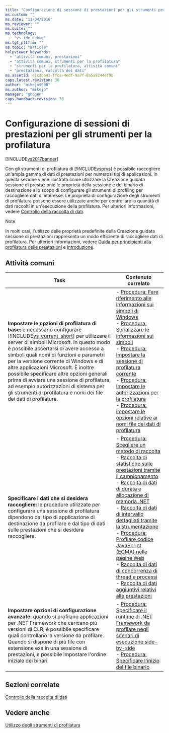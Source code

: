 ```yaml
---
title: "Configurazione di sessioni di prestazioni per gli strumenti per la profilatura | Microsoft Docs"
ms.custom: ""
ms.date: "11/04/2016"
ms.reviewer: ""
ms.suite: ""
ms.technology: 
  - "vs-ide-debug"
ms.tgt_pltfrm: ""
ms.topic: "article"
helpviewer_keywords: 
  - "attività comuni, prestazioni"
  - "attività comuni, strumenti per la profilatura"
  - "strumenti per la profilatura, attività comuni"
  - "prestazioni, raccolta dei dati"
ms.assetid: e1c3ba41-ffca-4edf-9a7f-8a5a9244ef9b
caps.latest.revision: 36
author: "mikejo5000"
ms.author: "mikejo"
manager: "ghogen"
caps.handback.revision: 36
---
```

# Configurazione di sessioni di prestazioni per gli strumenti per la profilatura
[!INCLUDE[vs2017banner](../code-quality/includes/vs2017banner.md)]

Con gli strumenti di profilatura di [!INCLUDE[vsprvs](../code-quality/includes/vsprvs_md.md)] è possibile raccogliere un'ampia gamma di dati di prestazioni per numerosi tipi di applicazioni.  In questa sezione viene illustrato come utilizzare la Creazione guidata sessione di prestazionie le proprietà della sessione e del binario di destinazione allo scopo di configurare gli strumenti di profiling per raccogliere dati di interesse.  Le proprietà di configurazione degli strumenti di profilatura possono essere utilizzate anche per controllare la quantità di dati raccolti in un'esecuzione della profilatura.  Per ulteriori informazioni, vedere [Controllo della raccolta di dati](../profiling/controlling-data-collection.md).  
  
> [!NOTE]
>  In molti casi, l'utilizzo delle proprietà predefinite della Creazione guidata sessione di prestazioni rappresenta un modo efficiente di raccogliere dati di profilatura.  Per ulteriori informazioni, vedere [Guida per principianti alla profilatura delle prestazioni](../profiling/beginners-guide-to-performance-profiling.md) e [Introduzione](../profiling/getting-started-with-performance-tools.md).  
  
## Attività comuni  
  
|Task|Contenuto correlato|  
|----------|-------------------------|  
|**Impostare le opzioni di profilatura di base:** è necessario configurare [!INCLUDE[vs_current_short](../code-quality/includes/vs_current_short_md.md)] per utilizzare il server di simboli Microsoft.  In questo modo è possibile accertarsi di avere accesso a simboli quali nomi di funzioni e parametri per la versione corrente di Windows e di altre applicazioni Microsoft.  È inoltre possibile specificare altre opzioni generali prima di avviare una sessione di profilatura, ad esempio autorizzazioni di sistema per gli strumenti di profilatura e nomi dei file dei dati di profilatura.|-   [Procedura: Fare riferimento alle informazioni sui simboli di Windows](../profiling/how-to-reference-windows-symbol-information.md)<br />-   [Procedura: Serializzare le informazioni sui simboli](../profiling/how-to-serialize-symbol-information.md)<br />-   [Procedura: Impostare la sessione di profilatura corrente](../profiling/how-to-set-the-current-session.md)<br />-   [Procedura: Impostare le autorizzazioni per la profilatura](../profiling/how-to-set-permissions.md)<br />-   [Procedura: impostare le opzioni relative ai nomi file dei dati di profilatura](../profiling/how-to-set-performance-data-file-name-options.md)|  
|**Specificare i dati che si desidera raccogliere:** le procedure utilizzate per configurare una sessione di profilatura dipendono dal tipo di applicazione di destinazione da profilare e dal tipo di dati sulle prestazioni che si desidera raccogliere.|-   [Procedura: Scegliere un metodo di raccolta](../profiling/how-to-choose-collection-methods.md)<br />-   [Raccolta di statistiche sulle prestazioni tramite il campionamento](../profiling/collecting-performance-statistics-by-using-sampling.md)<br />-   [Raccolta di dati di durata e allocazione di memoria .NET](../profiling/collecting-dotnet-memory-allocation-and-lifetime-data.md)<br />-   [Raccolta di dati di intervallo dettagliati tramite la strumentazione](../profiling/collecting-detailed-timing-data-by-using-instrumentation.md)<br />-   [Procedura: Profilare codice JavaScript \(ECMA\) nelle pagine Web](../profiling/how-to-profile-javascript-code-in-web-pages.md)<br />-   [Raccolta di dati di concorrenza di thread e processi](../profiling/collecting-thread-and-process-concurrency-data.md)<br />-   [Raccolta di dati aggiuntivi relativi alle prestazioni](../profiling/collecting-additional-performance-data.md)|  
|**Impostare opzioni di configurazione avanzate:** quando si profilano applicazioni per .NET Framework che caricano più versioni di CLR, è possibile specificare quali controllano la versione da profilare.  Quando si dispone di più file con estensione exe in una sessione di prestazioni, è possibile impostare l'ordine iniziale dei binari.|-   [Procedura: Specificare il runtime di .NET Framework da profilare negli scenari di esecuzione side\-by\-side](../profiling/how-to-specify-the-dotnet-framework-runtime.md)<br />-   [Procedura: Specificare l'inizio del file binario](../profiling/how-to-specify-the-binary-to-start.md)|  
  
## Sezioni correlate  
 [Controllo della raccolta di dati](../profiling/controlling-data-collection.md)  
  
## Vedere anche  
 [Utilizzo degli strumenti di profilatura](../profiling/performance-explorer.md)